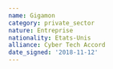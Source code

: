 ```yaml
---
name: Gigamon
category: private_sector
nature: Entreprise
nationality: Etats-Unis
alliance: Cyber Tech Accord
date_signed: '2018-11-12'
---
```

    